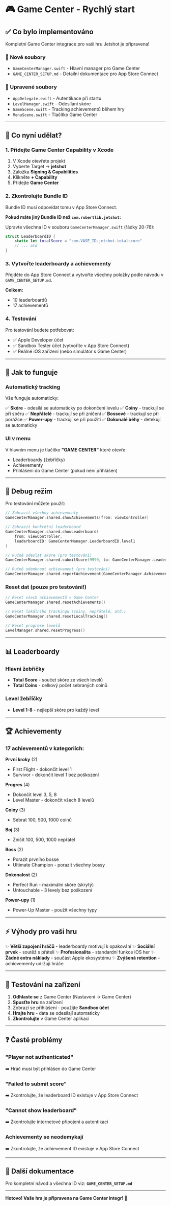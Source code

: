 # 🎮 Game Center - Rychlý start

## ✅ Co bylo implementováno

Kompletní Game Center integrace pro vaši hru Jetshot je připravena!

### 📁 Nové soubory

- `GameCenterManager.swift` - Hlavní manager pro Game Center
- `GAME_CENTER_SETUP.md` - Detailní dokumentace pro App Store Connect

### 🔧 Upravené soubory

- `AppDelegate.swift` - Autentikace při startu
- `LevelManager.swift` - Odesílání skóre
- `GameScene.swift` - Tracking achievementů během hry
- `MenuScene.swift` - Tlačítko Game Center

---

## 🚀 Co nyní udělat?

### 1. Přidejte Game Center Capability v Xcode

1. V Xcode otevřete projekt
2. Vyberte Target → **jetshot**
3. Záložka **Signing & Capabilities**
4. Klikněte **+ Capability**
5. Přidejte **Game Center**

### 2. Zkontrolujte Bundle ID

Bundle ID musí odpovídat tomu v App Store Connect.

**Pokud máte jiný Bundle ID než `com.robertlib.jetshot`:**

Upravte všechna ID v souboru `GameCenterManager.swift` (řádky 20-76):

```swift
struct LeaderboardID {
    static let totalScore = "com.VASE_ID.jetshot.totalscore"
    // ... atd
}
```

### 3. Vytvořte leaderboardy a achievementy

Přejděte do App Store Connect a vytvořte všechny položky podle návodu v `GAME_CENTER_SETUP.md`.

**Celkem:**

- 10 leaderboardů
- 17 achievementů

### 4. Testování

Pro testování budete potřebovat:

- ✅ Apple Developer účet
- ✅ Sandbox Tester účet (vytvoříte v App Store Connect)
- ✅ Reálné iOS zařízení (nebo simulátor s Game Center)

---

## 🎯 Jak to funguje

### Automatický tracking

Vše funguje automaticky:

✅ **Skóre** - odesílá se automaticky po dokončení levelu
✅ **Coiny** - trackují se při sběru
✅ **Nepřátelé** - trackují se při zničení
✅ **Bossové** - trackují se při porážce
✅ **Power-upy** - trackují se při použití
✅ **Dokonalé běhy** - detekují se automaticky

### UI v menu

V hlavním menu je tlačítko **"GAME CENTER"** které otevře:

- Leaderboardy (žebříčky)
- Achievementy
- Přihlášení do Game Center (pokud není přihlášen)

---

## 🧪 Debug režim

Pro testování můžete použít:

```swift
// Zobrazit všechny achievementy
GameCenterManager.shared.showAchievements(from: viewController)

// Zobrazit konkrétní leaderboard
GameCenterManager.shared.showLeaderboard(
    from: viewController,
    leaderboardID: GameCenterManager.LeaderboardID.level1
)

// Ručně odeslat skóre (pro testování)
GameCenterManager.shared.submitScore(9999, to: GameCenterManager.LeaderboardID.totalScore)

// Ručně odemknout achievement (pro testování)
GameCenterManager.shared.reportAchievement(GameCenterManager.AchievementID.firstFlight)
```

### Reset dat (pouze pro testování!)

```swift
// Reset všech achievementů v Game Center
GameCenterManager.shared.resetAchievements()

// Reset lokálního trackingu (coiny, nepřátelé, atd.)
GameCenterManager.shared.resetLocalTracking()

// Reset progrese levelů
LevelManager.shared.resetProgress()
```

---

## 📊 Leaderboardy

### Hlavní žebříčky

- **Total Score** - součet skóre ze všech levelů
- **Total Coins** - celkový počet sebraných coinů

### Level žebříčky

- **Level 1-8** - nejlepší skóre pro každý level

---

## 🏆 Achievementy

### 17 achievementů v kategoriích:

**První kroky** (2)

- First Flight - dokončit level 1
- Survivor - dokončit level 1 bez poškození

**Progres** (4)

- Dokončit level 3, 5, 8
- Level Master - dokončit všech 8 levelů

**Coiny** (3)

- Sebrat 100, 500, 1000 coinů

**Boj** (3)

- Zničit 100, 500, 1000 nepřátel

**Boss** (2)

- Porazit prvního bosse
- Ultimate Champion - porazit všechny bossy

**Dokonalost** (2)

- Perfect Run - maximální skóre (skrytý)
- Untouchable - 3 levely bez poškození

**Power-upy** (1)

- Power-Up Master - použít všechny typy

---

## ⚡ Výhody pro vaši hru

✨ **Větší zapojení hráčů** - leaderboardy motivují k opakování
✨ **Sociální prvek** - soutěž s přáteli
✨ **Profesionalita** - standardní funkce iOS her
✨ **Žádné extra náklady** - součást Apple ekosystému
✨ **Zvýšená retention** - achievementy udržují hráče

---

## 📱 Testování na zařízení

1. **Odhlaste se** z Game Center (Nastavení → Game Center)
2. **Spusťte hru** na zařízení
3. Zobrazí se přihlášení - použijte **Sandbox účet**
4. **Hrajte hru** - data se odesílají automaticky
5. **Zkontrolujte** v Game Center aplikaci

---

## ❓ Časté problémy

### "Player not authenticated"

➡️ Hráč musí být přihlášen do Game Center

### "Failed to submit score"

➡️ Zkontrolujte, že leaderboard ID existuje v App Store Connect

### "Cannot show leaderboard"

➡️ Zkontrolujte internetové připojení a autentikaci

### Achievementy se neodemykají

➡️ Zkontrolujte, že achievement ID existuje v App Store Connect

---

## 📖 Další dokumentace

Pro kompletní návod a všechna ID viz: **`GAME_CENTER_SETUP.md`**

---

**Hotovo! Vaše hra je připravena na Game Center integr! 🎉**

